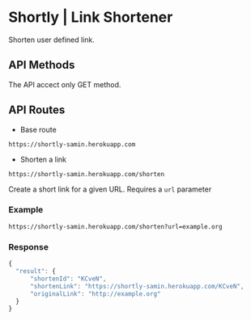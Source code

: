 # Shortly | Link Shortener

Shorten user defined link.

## API Methods

The API accect only GET method.

## API Routes

-   Base route

```http
https://shortly-samin.herokuapp.com
```

-   Shorten a link

```http
https://shortly-samin.herokuapp.com/shorten
```

Create a short link for a given URL. Requires a `url` parameter

### Example

```http
https://shortly-samin.herokuapp.com/shorten?url=example.org
```

### Response

```javascript
{
  "result": {
      "shortenId": "KCveN",
      "shortenLink": "https://shortly-samin.herokuapp.com/KCveN",
      "originalLink": "http://example.org"
  }
}
```
